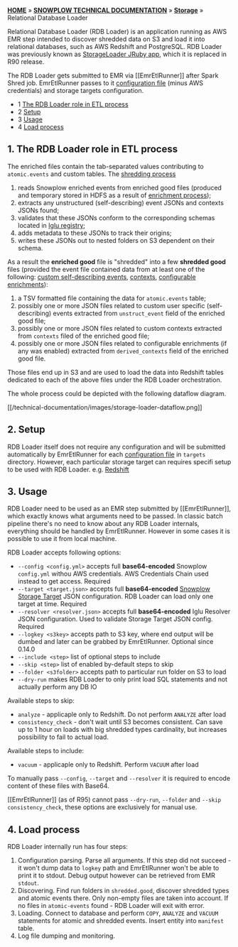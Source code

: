 [**HOME**](Home) » [**SNOWPLOW TECHNICAL DOCUMENTATION**](Snowplow-technical-documentation) » [**Storage**](storage-documentation) » Relational Database Loader

Relational Database Loader (RDB Loader) is an application running as AWS EMR step intended to discover shredded data on S3 and load it into relational databases, such as AWS Redshift and PostgreSQL.
RDB Loader was previously known as [StorageLoader JRuby app](StorageLoader), which it is replaced in R90 release.

The RDB Loader gets submitted to EMR via [[EmrEtlRunner]] after Spark Shred job. EmrEtlRunner passes to it [configuration file][config-file] (minus AWS credentials) and storage targets configuration.

- 1 [The RDB Loader role in ETL process](#role)
- 2 [Setup](#setup)
- 3 [Usage](#usage)
- 4 [Load process](#load-process)

<a name="role" />

## 1. The RDB Loader role in ETL process

The enriched files contain the tab-separated values contributing to `atomic.events` and custom tables. The [shredding process](Shredding)

1. reads Snowplow enriched events from enriched good files (produced and temporary stored in HDFS as a result of [enrichment process](The-enrichment-process));
2. extracts any unstructured (self-describing) event JSONs and contexts JSONs found;
3. validates that these JSONs conform to the corresponding schemas located in [Iglu registry](Iglu-registry);
4. adds metadata to these JSONs to track their origins;
5. writes these JSONs out to nested folders on S3 dependent on their schema.

As a result the **enriched good** file is "shredded" into a few **shredded good** files (provided the event file contained data from at least one of the following: [custom self-describing events](Custom-events#unstructured-event), [contexts](Contexts-overview), [configurable enrichments](configurable-enrichments)):

1. a TSV formatted file containing the data for `atomic.events` table;
2. possibly one or more JSON files related to custom user specific (self-describing) events extracted from `unstruct_event` field of the enriched good file;
3. possibly one or more JSON files related to custom contexts extracted from `contexts` filed of the enriched good file;
4. possibly one or more JSON files related to configurable enrichments (if any was enabled) extracted from `derived_contexts` field of the enriched good file.

Those files end up in S3 and are used to load the data into Redshift tables dedicated to each of the above files under the RDB Loader orchestration.

The whole process could be depicted with the following dataflow diagram.

[[/technical-documentation/images/storage-loader-dataflow.png]]

<a name="setup" />

## 2. Setup

RDB Loader itself does not require any configuration and will be submitted automatically by EmrEtlRunner for each [configuration file][target-config] in `targets` directory.
However, each particular storage target can requires specifi setup to be used with RDB Loader. e.g. [Redshift](setting-up-redshift)

<a name="usage" />

## 3. Usage

RDB Loader need to be used as an EMR step submitted by [[EmrEtlRunner]], which exactly knows what arguments need to be passed. 
In classic batch pipeline there's no need to know about any RDB Loader internals, everything should be handled by EmrEtlRunner.
However in some cases it is possible to use it from local machine.

RDB Loader accepts following options:

* `--config <config.yml>` accepts full **base64-encoded** Snowplow `config.yml` withou AWS credentials. AWS Credentials Chain used instead to get access. Required
* `--target <target.json>` accepts full **base64-encoded** [Snowplow Storage Target][target-config] JSON configuration. RDB Loader can load only one target at time. Required
* `--resolver <resolver.json>` accepts full **base64-encoded** Iglu Resolver JSON configuration. Used to validate Storage Target JSON config. Required
* `--logkey <s3key>` accepts path to S3 key, where end output will be dumbed and later can be grabbed by EmrEtlRunner. Optional since 0.14.0
* `--include <step>` list of optional steps to include
* `--skip <step>` list of enabled by-default steps to skip
* `--folder <s3folder>` accepts path to particular run folder on S3 to load
* `--dry-run` makes RDB Loader to only print load SQL statements and not actually perform any DB IO

Available steps to skip:

* `analyze` - applicaple only to Redshift. Do not perform `ANALYZE` after load
* `consistency_check` - don't wait until S3 becomes consistent. Can save up to 1 hour on loads with big shredded types cardinality, but increases possibility to fail to actual load.

Available steps to include: 

* `vacuum` - applicaple only to Redshift. Perform `VACUUM` after load

To manually pass `--config`, `--target` and `--resolver` it is required to encode content of these files with Base64.

[[EmrEtlRunner]] (as of R95) cannot pass `--dry-run`, `--folder` and `--skip consistency_check`, these options are exclusively for manual use.

<a name="load-process" />

## 4. Load process

RDB Loader internally run has four steps:

1. Configuration parsing. Parse all arguments. If this step did not succeed - it won't dump data to `logkey` path and EmrEtlRunner won't be able to print it to stdout. Debug output however can be retrieved from EMR `stdout`.
2. Discovering. Find run folders in `shredded.good`, discover shredded types and atomic events there. Only non-empty files are taken into account. If no files in `atomic-events` found - RDB Loader will exit with error.
3. Loading. Connect to database and perform `COPY`, `ANALYZE` and `VACUUM` statements for atomic and shredded events. Insert entity into `manifest` table.
4. Log file dumping and monitoring.


[config-file]: https://github.com/snowplow/snowplow/blob/master/3-enrich/emr-etl-runner/config/config.yml.sample
[target-config]: https://github.com/snowplow/snowplow/wiki/Configuring-storage-targets
